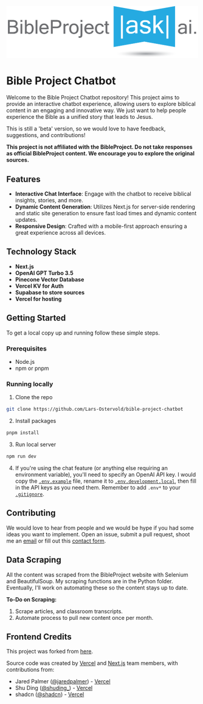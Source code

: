 ![BibleProject RAG Chatbot](public/ask-bp-ai-logo.png)
# Bible Project Chatbot

Welcome to the Bible Project Chatbot repository! This project aims to provide an interactive chatbot experience, allowing users to explore biblical content in an engaging and innovative way. We just want to help people experience the Bible as a unified story that leads to Jesus.

This is still a 'beta' version, so we would love to have feedback, suggestions, and contributions!

**This project is not affiliated with the BibleProject. Do not take responses as official BibleProject content. We encourage you to explore the original sources.**

## Features

- **Interactive Chat Interface**: Engage with the chatbot to receive biblical insights, stories, and more.
- **Dynamic Content Generation**: Utilizes Next.js for server-side rendering and static site generation to ensure fast load times and dynamic content updates.
- **Responsive Design**: Crafted with a mobile-first approach ensuring a great experience across all devices.

## Technology Stack

- **Next.js**
- **OpenAI GPT Turbo 3.5**
- **Pinecone Vector Database**
- **Vercel KV for Auth**
- **Supabase to store sources**
- **Vercel for hosting**

## Getting Started

To get a local copy up and running follow these simple steps.

### Prerequisites

- Node.js
- npm or pnpm

### Running locally

1. Clone the repo
  ```sh
  git clone https://github.com/Lars-Ostervold/bible-project-chatbot
  ```
2. Install packages
  ```sh
  pnpm install
  ```
3. Run local server
  ```sh
  npm run dev
  ```
4. If you're using the chat feature (or anything else requiring an environment variable), you'll need to specify an OpenAI API key. I would copy the [`.env.example`](command:_github.copilot.openRelativePath?%5B%7B%22scheme%22%3A%22file%22%2C%22authority%22%3A%22%22%2C%22path%22%3A%22%2Fc%3A%2FUsers%2FOster%2FProjects%2Fbible-project-chatbot%2F.env.example%22%2C%22query%22%3A%22%22%2C%22fragment%22%3A%22%22%7D%5D "c:\Users\Oster\Projects\bible-project-chatbot\.env.example") file, rename it to [`.env.development.local`](command:_github.copilot.openRelativePath?%5B%7B%22scheme%22%3A%22file%22%2C%22authority%22%3A%22%22%2C%22path%22%3A%22%2Fc%3A%2FUsers%2FOster%2FProjects%2Fbible-project-chatbot%2F.env.development.local%22%2C%22query%22%3A%22%22%2C%22fragment%22%3A%22%22%7D%5D "c:\Users\Oster\Projects\bible-project-chatbot\.env.development.local"), then fill in the API keys as you need them. Remember to add `.env*` to your [`.gitignore`](command:_github.copilot.openRelativePath?%5B%7B%22scheme%22%3A%22file%22%2C%22authority%22%3A%22%22%2C%22path%22%3A%22%2Fc%3A%2FUsers%2FOster%2FProjects%2Fbible-project-chatbot%2F.gitignore%22%2C%22query%22%3A%22%22%2C%22fragment%22%3A%22%22%7D%5D "c:\Users\Oster\Projects\bible-project-chatbot\.gitignore").

## Contributing

We would love to hear from people and we would be hype if you had some ideas you want to implement. Open an issue, submit a pull request, shoot me an [email](mailto:lars.ostervold.3@gmail.com) or fill out this [contact form](https://lars-ostervold.vercel.app/contact).

## Data Scraping

All the content was scraped from the BibleProject website with Selenium and BeautifulSoup. My scraping functions are in the Python folder. Eventually, I'll work on automating these so the content stays up to date.

**To-Do on Scraping:**
1. Scrape articles, and classroom transcripts.
2. Automate process to pull new content once per month.

## Frontend Credits

This project was forked from [here](https://github.com/vercel/ai-chatbot).

Source code was created by [Vercel](https://vercel.com) and [Next.js](https://nextjs.org) team members, with contributions from:

- Jared Palmer ([@jaredpalmer](https://twitter.com/jaredpalmer)) - [Vercel](https://vercel.com)
- Shu Ding ([@shuding\_](https://twitter.com/shuding_)) - [Vercel](https://vercel.com)
- shadcn ([@shadcn](https://twitter.com/shadcn)) - [Vercel](https://vercel.com)